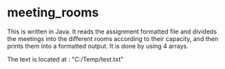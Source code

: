 # meeting_rooms

This is written in Java. 
It reads the assignment formatted file and divideds the meetings into the different rooms according to their capacity, and then prints them into a formatted output. It is done by using 4 arrays.

The text is located at : "C:/Temp/test.txt"
